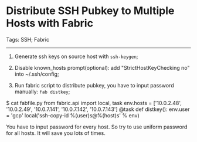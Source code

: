 # Distribute SSH Pubkey to Multiple Hosts with Fabric
Tags: SSH; Fabric

------

1. Generate ssh keys on source host with `ssh-keygen`;

1. Disable known_hosts prompt(optional): add "StrictHostKeyChecking no" into ~/.ssh/config;

1. Run fabric script to distribute pubkey, you have to input password manually: `fab distkey`;

$ cat fabfile.py
from fabric.api import local, task
env.hosts = ['10.0.2.48', '10.0.2.49', '10.0.7.141', '10.0.7.142', '10.0.7.143']
@task
def distkey():
    env.user = 'gcp'
    local('ssh-copy-id %(user)s@%(host)s' % env)

You have to input password for every host. So try to use uniform password for all hosts. It will save you lots of times.
